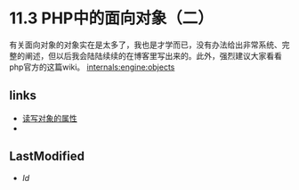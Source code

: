 # 11.3 PHP中的面向对象（二） 


有关面向对象的对象实在是太多了，我也是才学而已，没有办法给出非常系统、完整的阐述，但以后我会陆陆续续的在博客里写出来的。此外，强烈建议大家看看php官方的这篇wiki。
[internals:engine:objects](https://wiki.php.net/internals/engine/objects)


## links
   * [读写对象的属性](<11.2.md>)
   * []()

## LastModified 
   * $Id$
